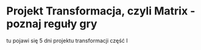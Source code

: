 # Projekt Transformacja, czyli Matrix - poznaj reguły gry

tu pojawi się 5 dni projektu transformacji część I
